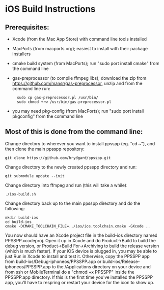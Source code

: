 iOS Build Instructions
======================

Prerequisites:
--------------

* Xcode (from the Mac App Store) with command line tools installed
* MacPorts (from macports.org); easiest to install with their package installers
* cmake build system (from MacPorts); run "sudo port install cmake" from the command line
* gas-preprocessor (to compile ffmpeg libs); download the zip from https://github.com/mansr/gas-preprocessor, unzip and from the command line run:

        sudo cp gas-preprocessor.pl /usr/bin/
        sudo chmod +rw /usr/bin/gas-preprocessor.pl

* you may need pkg-config (from MacPorts); run "sudo port install pkgconfig" from the command line

Most of this is done from the command line:
-------------------------------------------

Change directory to wherever you want to install ppsspp (eg. "cd ~"), and then clone the main ppsspp repository:

    git clone https://github.com/hrydgard/ppsspp.git

Change directory to the newly created ppsspp directory and run:

    git submodule update --init

Change directory into ffmpeg and run (this will take a while):

    ./ios-build.sh

Change directory back up to the main ppsspp directory and do the following:

    mkdir build-ios
    cd build-ios
    cmake -DCMAKE_TOOLCHAIN_FILE=../ios/ios.toolchain.cmake -GXcode ..

You now should have an Xcode project file in the build-ios directory named PPSSPP.xcodeproj.  Open it up in Xcode and do Product->Build to build the debug version, or Product->Build For->Archiving to build the release version (which is much faster).  If your iOS device is plugged in, you may be able to just Run in Xcode to install and test it.  Otherwise, copy the PPSSPP app from build-ios/Debug-iphoneos/PPSSPP.app or build-ios/Release-iphoneos/PPSSPP.app to the /Applications directory on your device and from ssh or MobileTerminal do a "chmod +x PPSSPP" inside the PPSSPP.app directory.  If this is the first time you've installed the PPSSPP app, you'll have to respring or restart your device for the icon to show up.
